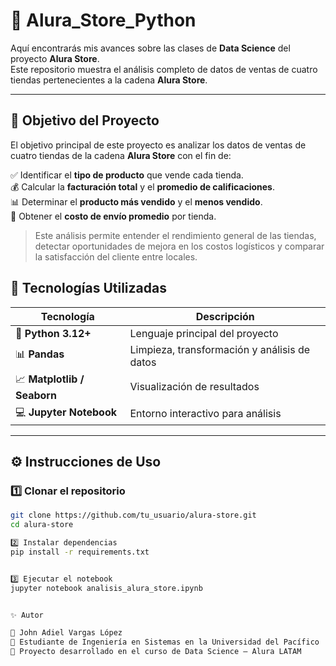 # 🏪 **Alura_Store_Python**

Aquí encontrarás mis avances sobre las clases de **Data Science** del proyecto **Alura Store**.  
Este repositorio muestra el análisis completo de datos de ventas de cuatro tiendas pertenecientes a la cadena **Alura Store**.

---

## 🎯 **Objetivo del Proyecto**

El objetivo principal de este proyecto es analizar los datos de ventas de cuatro tiendas de la cadena **Alura Store** con el fin de:

✅ Identificar el **tipo de producto** que vende cada tienda.  
💰 Calcular la **facturación total** y el **promedio de calificaciones**.  
📊 Determinar el **producto más vendido** y el **menos vendido**.  
🚚 Obtener el **costo de envío promedio** por tienda.  

> Este análisis permite entender el rendimiento general de las tiendas, detectar oportunidades de mejora en los costos logísticos y comparar la satisfacción del cliente entre locales.


## 🧠 **Tecnologías Utilizadas**

| Tecnología | Descripción |
|-------------|-------------|
| 🐍 **Python 3.12+** | Lenguaje principal del proyecto |
| 📊 **Pandas** | Limpieza, transformación y análisis de datos |
| 📈 **Matplotlib / Seaborn** | Visualización de resultados |
| 💻 **Jupyter Notebook** | Entorno interactivo para análisis |

---

## ⚙️ **Instrucciones de Uso**

### 1️⃣ Clonar el repositorio
```bash
git clone https://github.com/tu_usuario/alura-store.git
cd alura-store

2️⃣ Instalar dependencias
pip install -r requirements.txt


3️⃣ Ejecutar el notebook
jupyter notebook analisis_alura_store.ipynb


✨ Autor

👤 John Adiel Vargas López
📘 Estudiante de Ingeniería en Sistemas en la Universidad del Pacífico
📍 Proyecto desarrollado en el curso de Data Science – Alura LATAM


